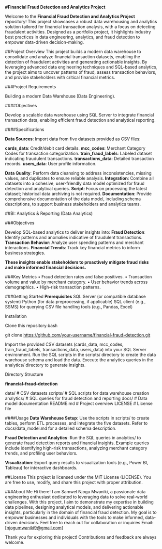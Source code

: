 **#Financial Fraud Detection and Analytics Project**


Welcome to the **Financial Fraud Detection and Analytics Project** repository!
This project showcases a robust data warehousing and analytics solution tailored for financial transaction analysis, with a focus on detecting fraudulent activities. Designed as a portfolio project, it highlights industry best practices in data engineering, analytics, and fraud detection to empower data-driven decision-making.

##Project Overview
This project builds a modern data warehouse to consolidate and analyze financial transaction datasets, enabling the detection of fraudulent activities and generating actionable insights. By leveraging advanced data engineering techniques and SQL-based analytics, the project aims to uncover patterns of fraud, assess transaction behaviors, and provide stakeholders with critical financial metrics.

###Project Requirements

Building a modern Data Warehouse (Data Engineering).

####Objectives

Develop a scalable data warehouse using SQL Server to integrate financial transaction data, enabling efficient fraud detection and analytical reporting.

####Specifications

**Data Sources**: Import data from five datasets provided as CSV files:

**cards_data**: Credit/debit card details.
**mcc_codes**: Merchant Category Codes for transaction categorization.
**train_fraud_labels**: Labeled dataset indicating fraudulent transactions.
**transactions_data**: Detailed transaction records.
**users_data**: User profile information.

**Data Quality**: Perform data cleansing to address inconsistencies, missing values, and duplicates to ensure reliable analysis.
**Integration**: Combine all datasets into a cohesive, user-friendly data model optimized for fraud detection and analytical queries.
**Script**: Focus on processing the latest dataset; historical data archiving is not required.
**Documentation**: Provide comprehensive documentation of the data model, including schema descriptions, to support business stakeholders and analytics teams.


##BI: Analytics & Reporting (Data Analytics)

###Objectives

Develop SQL-based analytics to deliver insights into:
**Fraud Detection**: Identify patterns and anomalies indicative of fraudulent transactions.
**Transaction Behavior**: Analyze user spending patterns and merchant interactions.
**Financial Trends**: Track key financial metrics to inform business strategies.

**These insights enable stakeholders to proactively mitigate fraud risks and make informed financial decisions.**

###Key Metrics
•	Fraud detection rates and false positives.
•	Transaction volume and value by merchant category.
•	User behavior trends across demographics.
•	High-risk transaction patterns.

###Getting Started
**Prerequisites**
SQL Server (or compatible database system)
Python (for data preprocessing, if applicable)
SQL client (e.g., SSMS) for querying
CSV file handling tools (e.g., Pandas, Excel)

Installation

Clone this repository:bash

git clone https://github.com/your-username/financial-fraud-detection.git

Import the provided CSV datasets (cards_data, mcc_codes, train_fraud_labels, transactions_data, users_data) into your SQL Server environment.
Run the SQL scripts in the scripts/ directory to create the data warehouse schema and load the data.
Execute the analytics queries in the analytics/ directory to generate insights.

Directory Structure

**financial-fraud-detection**

data/                    # CSV datasets
scripts/                 # SQL scripts for data warehouse creation
analytics/               # SQL queries for fraud detection and reporting
docs/                    # Data model documentation
README.md                # Project overview
LICENSE                  # License file

####Usage
**Data Warehouse Setup**:
Use the scripts in scripts/ to create tables, perform ETL processes, and integrate the five datasets.
Refer to docs/data_model.md for a detailed schema description.

**Fraud Detection and Analytics**:
Run the SQL queries in analytics/ to generate fraud detection reports and financial insights.
Example queries include identifying high-risk transactions, analyzing merchant category trends, and profiling user behaviors.

**Visualization**:
Export query results to visualization tools (e.g., Power BI, Tableau) for interactive dashboards.

##License
This project is licensed under the MIT License (LICENSE). You are free to use, modify, and share this project with proper attribution.

###About Me
Hi there! I am Samwel Njogu Mwaniki, a passionate data engineering enthusiast dedicated to leveraging data to solve real-world challenges. With this project, I aim to demonstrate my expertise in building data pipelines, designing analytical models, and delivering actionable insights, particularly in the domain of financial fraud detection. My goal is to empower businesses and individuals with the tools to make informed, data-driven decisions.
Feel free to reach out for collaboration or inquiries
Email: [njogumwaniki9@gmail.com]  

Thank you for exploring this project! Contributions and feedback are always welcome.

